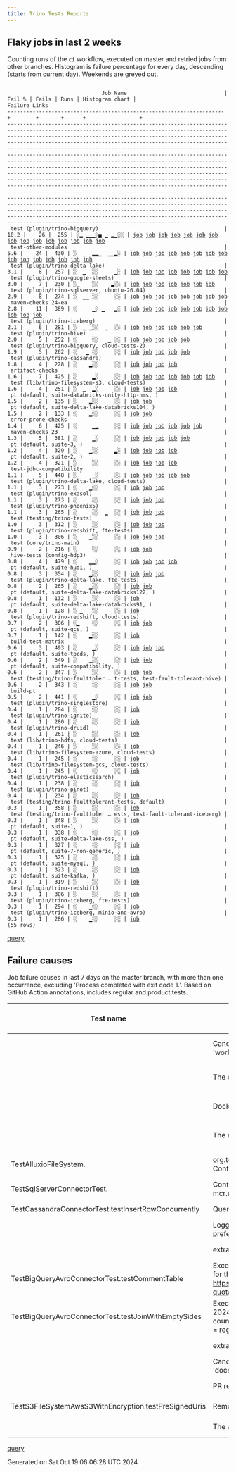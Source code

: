 ```yaml
---
title: Trino Tests Reports
---
```


## Flaky jobs in last 2 weeks

Counting runs of the `ci` workflow, executed on master and retried jobs from other branches.
Histogram is failure percentage for every day, descending (starts from current day).
Weekends are greyed out.
<pre><code>
                              Job Name                               | Fail % | Fails | Runs | Histogram chart |                                                                                                                                                                                                                                                                                                                                                                                                                                                                                                                                                                                                                  Failure Links                                                                                                                                                                                                                                                                                                                                                                                                                                                                                                                                                                                                                   
---------------------------------------------------------------------+--------+-------+------+-----------------+--------------------------------------------------------------------------------------------------------------------------------------------------------------------------------------------------------------------------------------------------------------------------------------------------------------------------------------------------------------------------------------------------------------------------------------------------------------------------------------------------------------------------------------------------------------------------------------------------------------------------------------------------------------------------------------------------------------------------------------------------------------------------------------------------------------------------------------------------------------------------------------------------------------------------------------------------------------------------------------------------------------------------------------------------------------------------------------------------------------------------------------------------------------------------------------------------------------------------------------------------
 test (plugin/trino-bigquery)                                        |   10.2 |    26 |  255 | ░▂ ▁▁▁░▅ ▁ ▂▁░░ | <a href="https://github.com/trinodb/trino/actions/runs/11408701078/job/31747504074">job</a> <a href="https://github.com/trinodb/trino/actions/runs/11409333876/job/31749383565">job</a> <a href="https://github.com/trinodb/trino/actions/runs/11409832932/job/31750926512">job</a> <a href="https://github.com/trinodb/trino/actions/runs/11380573709/job/31660191966">job</a> <a href="https://github.com/trinodb/trino/actions/runs/11359681622/job/31596177357">job</a> <a href="https://github.com/trinodb/trino/actions/runs/11359681622/job/31596177357">job</a> <a href="https://github.com/trinodb/trino/actions/runs/11371935180/job/31635168684">job</a> <a href="https://github.com/trinodb/trino/actions/runs/11371935180/job/31638107638">job</a> <a href="https://github.com/trinodb/trino/actions/runs/11337540050/job/31529331877">job</a> <a href="https://github.com/trinodb/trino/actions/runs/11337589498/job/31529451187">job</a> <a href="https://github.com/trinodb/trino/actions/runs/11348790774/job/31563471815">job</a> <a href="https://github.com/trinodb/trino/actions/runs/11330500696/job/31508551082">job</a> <a href="https://github.com/trinodb/trino/actions/runs/11307640210/job/31449615394">job</a> <a href="https://github.com/trinodb/trino/actions/runs/11307640210/job/31451291580">job</a> <a href="https://github.com/trinodb/trino/actions/runs/11286053811/job/31389815121">job</a>  
 test-other-modules                                                  |    5.6 |    24 |  430 | ░     ▂▂▁  ▁▁▂░ | <a href="https://github.com/trinodb/trino/actions/runs/11408701078/job/31747451897">job</a> <a href="https://github.com/trinodb/trino/actions/runs/11359681622/job/31596149268">job</a> <a href="https://github.com/trinodb/trino/actions/runs/11359681622/job/31596149268">job</a> <a href="https://github.com/trinodb/trino/actions/runs/11336805926/job/31527347125">job</a> <a href="https://github.com/trinodb/trino/actions/runs/11350021672/job/31567488021">job</a> <a href="https://github.com/trinodb/trino/actions/runs/11354722381/job/31582566736">job</a> <a href="https://github.com/trinodb/trino/actions/runs/11319260540/job/31475043465">job</a> <a href="https://github.com/trinodb/trino/actions/runs/11313212995/job/31461692308">job</a> <a href="https://github.com/trinodb/trino/actions/runs/11317299889/job/31470574492">job</a> <a href="https://github.com/trinodb/trino/actions/runs/11317299889/job/31470574492">job</a> <a href="https://github.com/trinodb/trino/actions/runs/11307640210/job/31449602074">job</a> <a href="https://github.com/trinodb/trino/actions/runs/11307640210/job/31451289008">job</a> <a href="https://github.com/trinodb/trino/actions/runs/11286122554/job/31389979175">job</a> <a href="https://github.com/trinodb/trino/actions/runs/11287568128/job/31393721528">job</a> <a href="https://github.com/trinodb/trino/actions/runs/11297681233/job/31425048936">job</a>  
 test (plugin/trino-delta-lake)                                      |    3.1 |     8 |  257 | ░  ▁  ░░     ▁░ | <a href="https://github.com/trinodb/trino/actions/runs/11388712148/job/31686395544">job</a> <a href="https://github.com/trinodb/trino/actions/runs/11359681622/job/31596179238">job</a> <a href="https://github.com/trinodb/trino/actions/runs/11359681622/job/31596179238">job</a> <a href="https://github.com/trinodb/trino/actions/runs/11289611236/job/31400329330">job</a> <a href="https://github.com/trinodb/trino/actions/runs/11243283968/job/31258854747">job</a> <a href="https://github.com/trinodb/trino/actions/runs/11220702006/job/31189512302">job</a> <a href="https://github.com/trinodb/trino/actions/runs/11204592382/job/31143171633">job</a> <a href="https://github.com/trinodb/trino/actions/runs/11204592382/job/31143171633">job</a>                                                                                                                                                                                                                                                                                                                                                                                                                                                                                                                                                                                  
 test (plugin/trino-google-sheets)                                   |    3.0 |     7 |  230 | ░▁    ░░    ▃░░ | <a href="https://github.com/trinodb/trino/actions/runs/11408701078/job/31747509555">job</a> <a href="https://github.com/trinodb/trino/actions/runs/11243283968/job/31258858713">job</a> <a href="https://github.com/trinodb/trino/actions/runs/11208705252/job/31152816396">job</a> <a href="https://github.com/trinodb/trino/actions/runs/11208961823/job/31153478222">job</a> <a href="https://github.com/trinodb/trino/actions/runs/11212678154/job/31164353844">job</a> <a href="https://github.com/trinodb/trino/actions/runs/11213600323/job/31167780807">job</a> <a href="https://github.com/trinodb/trino/actions/runs/11215048410/job/31171638324">job</a>                                                                                                                                                                                                                                                                                                                                                                                                                                                                                                                                                                                                                                                                  
 test (plugin/trino-sqlserver, ubuntu-20.04)                         |    2.9 |     8 |  274 | ░  ▁▁ ░░     ░░ | <a href="https://github.com/trinodb/trino/actions/runs/11392224366/job/31697871028">job</a> <a href="https://github.com/trinodb/trino/actions/runs/11369747939/job/31627990039">job</a> <a href="https://github.com/trinodb/trino/actions/runs/11375420727/job/31646082574">job</a> <a href="https://github.com/trinodb/trino/actions/runs/11375420727/job/31646082574">job</a> <a href="https://github.com/trinodb/trino/actions/runs/11341389153/job/31539635638">job</a> <a href="https://github.com/trinodb/trino/actions/runs/11350688308/job/31569731974">job</a> <a href="https://github.com/trinodb/trino/actions/runs/11295787724/job/31419336877">job</a> <a href="https://github.com/trinodb/trino/actions/runs/11257412123/job/31301815760">job</a>                                                                                                                                                                                                                                                                                                                                                                                                                                                                                                                                                                                  
 maven-checks 24-ea                                                  |    2.8 |    11 |  389 | ░     ▁░ ▁   ▂░ | <a href="https://github.com/trinodb/trino/actions/runs/11384047749/job/31670939146">job</a> <a href="https://github.com/trinodb/trino/actions/runs/11337540050/job/31529301997">job</a> <a href="https://github.com/trinodb/trino/actions/runs/11319260540/job/31475043655">job</a> <a href="https://github.com/trinodb/trino/actions/runs/11313212995/job/31461692077">job</a> <a href="https://github.com/trinodb/trino/actions/runs/11277312073/job/31363159514">job</a> <a href="https://github.com/trinodb/trino/actions/runs/11277312073/job/31363159514">job</a> <a href="https://github.com/trinodb/trino/actions/runs/11248340584/job/31273320648">job</a> <a href="https://github.com/trinodb/trino/actions/runs/11253588881/job/31289187055">job</a> <a href="https://github.com/trinodb/trino/actions/runs/11206859215/job/31148206045">job</a> <a href="https://github.com/trinodb/trino/actions/runs/11197849548/job/31128423685">job</a> <a href="https://github.com/trinodb/trino/actions/runs/11197849548/job/31128423685">job</a>                                                                                                                                                                                                                                                                                                                                  
 test (plugin/trino-iceberg)                                         |    2.1 |     6 |  281 | ░  ▁ ▁░░  ▁  ░░ | <a href="https://github.com/trinodb/trino/actions/runs/11359681622/job/31596181425">job</a> <a href="https://github.com/trinodb/trino/actions/runs/11359681622/job/31596181425">job</a> <a href="https://github.com/trinodb/trino/actions/runs/11329952318/job/31506724432">job</a> <a href="https://github.com/trinodb/trino/actions/runs/11297681233/job/31425107676">job</a> <a href="https://github.com/trinodb/trino/actions/runs/11263882120/job/31322815217">job</a> <a href="https://github.com/trinodb/trino/actions/runs/11263882120/job/31322815217">job</a>                                                                                                                                                                                                                                                                                                                                                                                                                                                                                                                                                                                                                                                                                                                                                  
 test (plugin/trino-hive)                                            |    2.0 |     5 |  252 | ░     ░░   ▁ ░░ | <a href="https://github.com/trinodb/trino/actions/runs/11408701078/job/31747509828">job</a> <a href="https://github.com/trinodb/trino/actions/runs/11297681233/job/31425106533">job</a> <a href="https://github.com/trinodb/trino/actions/runs/11231242268/job/31220319315">job</a> <a href="https://github.com/trinodb/trino/actions/runs/11232879299/job/31225453354">job</a> <a href="https://github.com/trinodb/trino/actions/runs/11243283968/job/31258859077">job</a>                                                                                                                                                                                                                                                                                                                                                                                                                                                                                                                                                                                                                                                                                                                                                                                                                                  
 test (plugin/trino-bigquery, cloud-tests-2)                         |    1.9 |     5 |  262 | ░   ▁ ░░     ░░ | <a href="https://github.com/trinodb/trino/actions/runs/11337589498/job/31529451339">job</a> <a href="https://github.com/trinodb/trino/actions/runs/11350021672/job/31567562937">job</a> <a href="https://github.com/trinodb/trino/actions/runs/11294337568/job/31414935338">job</a> <a href="https://github.com/trinodb/trino/actions/runs/11231242268/job/31220315128">job</a> <a href="https://github.com/trinodb/trino/actions/runs/11213600323/job/31167777896">job</a>                                                                                                                                                                                                                                                                                                                                                                                                                                                                                                                                                                                                                                                                                                                                                                                                                                  
 test (plugin/trino-cassandra)                                       |    1.8 |     4 |  228 | ░    ▂░░     ░░ | <a href="https://github.com/trinodb/trino/actions/runs/11329952318/job/31506718143">job</a> <a href="https://github.com/trinodb/trino/actions/runs/11330500696/job/31508552313">job</a> <a href="https://github.com/trinodb/trino/actions/runs/11331578490/job/31511976496">job</a> <a href="https://github.com/trinodb/trino/actions/runs/11331578490/job/31511976496">job</a>                                                                                                                                                                                                                                                                                                                                                                                                                                                                                                                                                                                                                                                                                                                                                                                                                                                                                                                  
 artifact-checks                                                     |    1.6 |     7 |  425 | ░     ▂░     ░░ | <a href="https://github.com/trinodb/trino/actions/runs/11371935180/job/31635111790">job</a> <a href="https://github.com/trinodb/trino/actions/runs/11319260540/job/31475042557">job</a> <a href="https://github.com/trinodb/trino/actions/runs/11313212995/job/31461691225">job</a> <a href="https://github.com/trinodb/trino/actions/runs/11317299889/job/31470573524">job</a> <a href="https://github.com/trinodb/trino/actions/runs/11317299889/job/31470573524">job</a> <a href="https://github.com/trinodb/trino/actions/runs/11253348229/job/31288417578">job</a> <a href="https://github.com/trinodb/trino/actions/runs/11253899395/job/31290146877">job</a>                                                                                                                                                                                                                                                                                                                                                                                                                                                                                                                                                                                                                                                                  
 test (lib/trino-filesystem-s3, cloud-tests)                         |    1.6 |     4 |  251 | ░  ▁  ▂░     ░░ | <a href="https://github.com/trinodb/trino/actions/runs/11369877145/job/31628397748">job</a> <a href="https://github.com/trinodb/trino/actions/runs/11374715269/job/31644033208">job</a> <a href="https://github.com/trinodb/trino/actions/runs/11313509881/job/31462384787">job</a> <a href="https://github.com/trinodb/trino/actions/runs/11313509881/job/31462384787">job</a>                                                                                                                                                                                                                                                                                                                                                                                                                                                                                                                                                                                                                                                                                                                                                                                                                                                                                                                  
 pt (default, suite-databricks-unity-http-hms, )                     |    1.5 |     2 |  135 | ░    ▂░░     ░░ | <a href="https://github.com/trinodb/trino/actions/runs/11329969097/job/31507182160">job</a> <a href="https://github.com/trinodb/trino/actions/runs/11329969097/job/31507182160">job</a>                                                                                                                                                                                                                                                                                                                                                                                                                                                                                                                                                                                                                                                                                                                                                                                                                                                                                                                                                                                                                                                                                  
 pt (default, suite-delta-lake-databricks104, )                      |    1.5 |     2 |  133 | ░    ▂░░     ░░ | <a href="https://github.com/trinodb/trino/actions/runs/11329969097/job/31507177962">job</a> <a href="https://github.com/trinodb/trino/actions/runs/11329969097/job/31507177962">job</a>                                                                                                                                                                                                                                                                                                                                                                                                                                                                                                                                                                                                                                                                                                                                                                                                                                                                                                                                                                                                                                                                                  
 error-prone-checks                                                  |    1.4 |     6 |  425 | ░     ▁▂     ░░ | <a href="https://github.com/trinodb/trino/actions/runs/11412425941/job/31758379349">job</a> <a href="https://github.com/trinodb/trino/actions/runs/11391536876/job/31695549325">job</a> <a href="https://github.com/trinodb/trino/actions/runs/11319260540/job/31475042805">job</a> <a href="https://github.com/trinodb/trino/actions/runs/11313212995/job/31461691717">job</a> <a href="https://github.com/trinodb/trino/actions/runs/11305150222/job/31444346744">job</a> <a href="https://github.com/trinodb/trino/actions/runs/11305241761/job/31444549220">job</a>                                                                                                                                                                                                                                                                                                                                                                                                                                                                                                                                                                                                                                                                                                                                                  
 maven-checks 23                                                     |    1.3 |     5 |  381 | ░     ▁░     ░░ | <a href="https://github.com/trinodb/trino/actions/runs/11384047749/job/31670938779">job</a> <a href="https://github.com/trinodb/trino/actions/runs/11354087689/job/31580577103">job</a> <a href="https://github.com/trinodb/trino/actions/runs/11319260540/job/31475043123">job</a> <a href="https://github.com/trinodb/trino/actions/runs/11313212995/job/31461691929">job</a> <a href="https://github.com/trinodb/trino/actions/runs/11253348229/job/31288416974">job</a>                                                                                                                                                                                                                                                                                                                                                                                                                                                                                                                                                                                                                                                                                                                                                                                                                                  
 pt (default, suite-3, )                                             |    1.2 |     4 |  329 | ░    ▁░░     ▂░ | <a href="https://github.com/trinodb/trino/actions/runs/11329969097/job/31507173301">job</a> <a href="https://github.com/trinodb/trino/actions/runs/11329969097/job/31507173301">job</a> <a href="https://github.com/trinodb/trino/actions/runs/11204592382/job/31143299657">job</a> <a href="https://github.com/trinodb/trino/actions/runs/11204592382/job/31143299657">job</a>                                                                                                                                                                                                                                                                                                                                                                                                                                                                                                                                                                                                                                                                                                                                                                                                                                                                                                                  
 pt (default, suite-2, )                                             |    1.2 |     4 |  321 | ░     ░░     ░░ | <a href="https://github.com/trinodb/trino/actions/runs/11381789037/job/31664587604">job</a> <a href="https://github.com/trinodb/trino/actions/runs/11330500696/job/31509040199">job</a> <a href="https://github.com/trinodb/trino/actions/runs/11238486791/job/31243909890">job</a> <a href="https://github.com/trinodb/trino/actions/runs/11208705252/job/31152995645">job</a>                                                                                                                                                                                                                                                                                                                                                                                                                                                                                                                                                                                                                                                                                                                                                                                                                                                                                                                  
 test-jdbc-compatibility                                             |    1.1 |     5 |  448 | ░     ▁░     ░░ | <a href="https://github.com/trinodb/trino/actions/runs/11391536876/job/31695550159">job</a> <a href="https://github.com/trinodb/trino/actions/runs/11374715269/job/31643994858">job</a> <a href="https://github.com/trinodb/trino/actions/runs/11319260540/job/31475043260">job</a> <a href="https://github.com/trinodb/trino/actions/runs/11313212995/job/31461692207">job</a> <a href="https://github.com/trinodb/trino/actions/runs/11281846191/job/31378004744">job</a>                                                                                                                                                                                                                                                                                                                                                                                                                                                                                                                                                                                                                                                                                                                                                                                                                                  
 test (plugin/trino-delta-lake, cloud-tests)                         |    1.1 |     3 |  273 | ░    ▁░░     ░░ | <a href="https://github.com/trinodb/trino/actions/runs/11331578490/job/31511978078">job</a> <a href="https://github.com/trinodb/trino/actions/runs/11331578490/job/31511978078">job</a> <a href="https://github.com/trinodb/trino/actions/runs/11244640586/job/31263166550">job</a>                                                                                                                                                                                                                                                                                                                                                                                                                                                                                                                                                                                                                                                                                                                                                                                                                                                                                                                                                                                                  
 test (plugin/trino-exasol)                                          |    1.1 |     3 |  273 | ░     ░░     ░░ | <a href="https://github.com/trinodb/trino/actions/runs/11287568128/job/31393760238">job</a> <a href="https://github.com/trinodb/trino/actions/runs/11271913148/job/31345809169">job</a> <a href="https://github.com/trinodb/trino/actions/runs/11253588881/job/31289702646">job</a>                                                                                                                                                                                                                                                                                                                                                                                                                                                                                                                                                                                                                                                                                                                                                                                                                                                                                                                                                                                                  
 test (plugin/trino-phoenix5)                                        |    1.1 |     3 |  265 | ░     ░░  ▁  ░░ | <a href="https://github.com/trinodb/trino/actions/runs/11374715269/job/31644042059">job</a> <a href="https://github.com/trinodb/trino/actions/runs/11248340584/job/31273354222">job</a> <a href="https://github.com/trinodb/trino/actions/runs/11259752266/job/31310228476">job</a>                                                                                                                                                                                                                                                                                                                                                                                                                                                                                                                                                                                                                                                                                                                                                                                                                                                                                                                                                                                                  
 test (testing/trino-tests)                                          |    1.0 |     3 |  312 | ░     ░░     ░░ | <a href="https://github.com/trinodb/trino/actions/runs/11354087689/job/31580619995">job</a> <a href="https://github.com/trinodb/trino/actions/runs/11294337568/job/31414948366">job</a> <a href="https://github.com/trinodb/trino/actions/runs/11278888657/job/31368458051">job</a>                                                                                                                                                                                                                                                                                                                                                                                                                                                                                                                                                                                                                                                                                                                                                                                                                                                                                                                                                                                                  
 test (plugin/trino-redshift, fte-tests)                             |    1.0 |     3 |  306 | ░    ▁░░     ░░ | <a href="https://github.com/trinodb/trino/actions/runs/11330500696/job/31508567935">job</a> <a href="https://github.com/trinodb/trino/actions/runs/11331578490/job/31511988536">job</a> <a href="https://github.com/trinodb/trino/actions/runs/11331578490/job/31511988536">job</a>                                                                                                                                                                                                                                                                                                                                                                                                                                                                                                                                                                                                                                                                                                                                                                                                                                                                                                                                                                                                  
 test (core/trino-main)                                              |    0.9 |     2 |  216 | ░     ░░     ░░ | <a href="https://github.com/trinodb/trino/actions/runs/11370442276/job/31630300987">job</a> <a href="https://github.com/trinodb/trino/actions/runs/11278888657/job/31368440406">job</a>                                                                                                                                                                                                                                                                                                                                                                                                                                                                                                                                                                                                                                                                                                                                                                                                                                                                                                                                                                                                                                                                                  
 hive-tests (config-hdp3)                                            |    0.8 |     4 |  479 | ░    ▁▁░     ░░ | <a href="https://github.com/trinodb/trino/actions/runs/11391536876/job/31695549609">job</a> <a href="https://github.com/trinodb/trino/actions/runs/11319260540/job/31475042950">job</a> <a href="https://github.com/trinodb/trino/actions/runs/11330500696/job/31508466918">job</a> <a href="https://github.com/trinodb/trino/actions/runs/11313212995/job/31461691828">job</a>                                                                                                                                                                                                                                                                                                                                                                                                                                                                                                                                                                                                                                                                                                                                                                                                                                                                                                                  
 pt (default, suite-hudi, )                                          |    0.8 |     3 |  354 | ░    ▁░░     ░░ | <a href="https://github.com/trinodb/trino/actions/runs/11329969097/job/31507190150">job</a> <a href="https://github.com/trinodb/trino/actions/runs/11329969097/job/31507190150">job</a> <a href="https://github.com/trinodb/trino/actions/runs/11330500696/job/31509051396">job</a>                                                                                                                                                                                                                                                                                                                                                                                                                                                                                                                                                                                                                                                                                                                                                                                                                                                                                                                                                                                                  
 test (plugin/trino-delta-lake, fte-tests)                           |    0.8 |     2 |  265 | ░    ▁░░     ░░ | <a href="https://github.com/trinodb/trino/actions/runs/11329969097/job/31506798219">job</a> <a href="https://github.com/trinodb/trino/actions/runs/11329969097/job/31506798219">job</a>                                                                                                                                                                                                                                                                                                                                                                                                                                                                                                                                                                                                                                                                                                                                                                                                                                                                                                                                                                                                                                                                                  
 pt (default, suite-delta-lake-databricks122, )                      |    0.8 |     1 |  132 | ░     ░░     ░░ | <a href="https://github.com/trinodb/trino/actions/runs/11253028393/job/31288204296">job</a>                                                                                                                                                                                                                                                                                                                                                                                                                                                                                                                                                                                                                                                                                                                                                                                                                                                                                                                                                                                                                                                                                                                                                                  
 pt (default, suite-delta-lake-databricks91, )                       |    0.8 |     1 |  128 | ░ ▁   ░░     ░░ | <a href="https://github.com/trinodb/trino/actions/runs/11388712148/job/31686805876">job</a>                                                                                                                                                                                                                                                                                                                                                                                                                                                                                                                                                                                                                                                                                                                                                                                                                                                                                                                                                                                                                                                                                                                                                                  
 test (plugin/trino-redshift, cloud-tests)                           |    0.7 |     2 |  306 | ░▁    ░░     ░░ | <a href="https://github.com/trinodb/trino/actions/runs/11408701078/job/31747516360">job</a> <a href="https://github.com/trinodb/trino/actions/runs/11330500696/job/31508567451">job</a>                                                                                                                                                                                                                                                                                                                                                                                                                                                                                                                                                                                                                                                                                                                                                                                                                                                                                                                                                                                                                                                                                  
 pt (default, suite-gcs, )                                           |    0.7 |     1 |  142 | ░    ▂░░     ░░ | <a href="https://github.com/trinodb/trino/actions/runs/11329952318/job/31507151189">job</a>                                                                                                                                                                                                                                                                                                                                                                                                                                                                                                                                                                                                                                                                                                                                                                                                                                                                                                                                                                                                                                                                                                                                                                  
 build-test-matrix                                                   |    0.6 |     3 |  493 | ░     ▁░     ░░ | <a href="https://github.com/trinodb/trino/actions/runs/11391536876/job/31695551054">job</a> <a href="https://github.com/trinodb/trino/actions/runs/11319260540/job/31475042222">job</a> <a href="https://github.com/trinodb/trino/actions/runs/11313212995/job/31461691515">job</a>                                                                                                                                                                                                                                                                                                                                                                                                                                                                                                                                                                                                                                                                                                                                                                                                                                                                                                                                                                                                  
 pt (default, suite-tpcds, )                                         |    0.6 |     2 |  349 | ░    ▁░░     ░░ | <a href="https://github.com/trinodb/trino/actions/runs/11329969097/job/31507184336">job</a> <a href="https://github.com/trinodb/trino/actions/runs/11329969097/job/31507184336">job</a>                                                                                                                                                                                                                                                                                                                                                                                                                                                                                                                                                                                                                                                                                                                                                                                                                                                                                                                                                                                                                                                                                  
 pt (default, suite-compatibility, )                                 |    0.6 |     2 |  347 | ░     ░░     ░░ | <a href="https://github.com/trinodb/trino/actions/runs/11329952318/job/31507155250">job</a> <a href="https://github.com/trinodb/trino/actions/runs/11281846191/job/31379229818">job</a>                                                                                                                                                                                                                                                                                                                                                                                                                                                                                                                                                                                                                                                                                                                                                                                                                                                                                                                                                                                                                                                                                  
 test (testing/trino-faulttoler … t-tests, test-fault-tolerant-hive) |    0.6 |     2 |  343 | ░     ░░     ░░ | <a href="https://github.com/trinodb/trino/actions/runs/11330500696/job/31508570592">job</a> <a href="https://github.com/trinodb/trino/actions/runs/11252219098/job/31284950878">job</a>                                                                                                                                                                                                                                                                                                                                                                                                                                                                                                                                                                                                                                                                                                                                                                                                                                                                                                                                                                                                                                                                                  
 build-pt                                                            |    0.5 |     2 |  441 | ░     ▁░     ░░ | <a href="https://github.com/trinodb/trino/actions/runs/11319260540/job/31475042462">job</a> <a href="https://github.com/trinodb/trino/actions/runs/11313212995/job/31461691432">job</a>                                                                                                                                                                                                                                                                                                                                                                                                                                                                                                                                                                                                                                                                                                                                                                                                                                                                                                                                                                                                                                                                                  
 test (plugin/trino-singlestore)                                     |    0.4 |     1 |  284 | ░     ░░     ░░ | <a href="https://github.com/trinodb/trino/actions/runs/11361683885/job/31602004108">job</a>                                                                                                                                                                                                                                                                                                                                                                                                                                                                                                                                                                                                                                                                                                                                                                                                                                                                                                                                                                                                                                                                                                                                                                  
 test (plugin/trino-ignite)                                          |    0.4 |     1 |  280 | ░     ░░     ░░ | <a href="https://github.com/trinodb/trino/actions/runs/11330500696/job/31508561681">job</a>                                                                                                                                                                                                                                                                                                                                                                                                                                                                                                                                                                                                                                                                                                                                                                                                                                                                                                                                                                                                                                                                                                                                                                  
 test (plugin/trino-druid)                                           |    0.4 |     1 |  261 | ░     ░░     ░░ | <a href="https://github.com/trinodb/trino/actions/runs/11329952318/job/31506720871">job</a>                                                                                                                                                                                                                                                                                                                                                                                                                                                                                                                                                                                                                                                                                                                                                                                                                                                                                                                                                                                                                                                                                                                                                                  
 test (lib/trino-hdfs, cloud-tests)                                  |    0.4 |     1 |  246 | ░     ░░     ░░ | <a href="https://github.com/trinodb/trino/actions/runs/11330500696/job/31508550497">job</a>                                                                                                                                                                                                                                                                                                                                                                                                                                                                                                                                                                                                                                                                                                                                                                                                                                                                                                                                                                                                                                                                                                                                                                  
 test (lib/trino-filesystem-azure, cloud-tests)                      |    0.4 |     1 |  245 | ░     ░░     ░░ | <a href="https://github.com/trinodb/trino/actions/runs/11374715269/job/31644032618">job</a>                                                                                                                                                                                                                                                                                                                                                                                                                                                                                                                                                                                                                                                                                                                                                                                                                                                                                                                                                                                                                                                                                                                                                                  
 test (lib/trino-filesystem-gcs, cloud-tests)                        |    0.4 |     1 |  245 | ░     ░░     ░░ | <a href="https://github.com/trinodb/trino/actions/runs/11330500696/job/31508549662">job</a>                                                                                                                                                                                                                                                                                                                                                                                                                                                                                                                                                                                                                                                                                                                                                                                                                                                                                                                                                                                                                                                                                                                                                                  
 test (plugin/trino-elasticsearch)                                   |    0.4 |     1 |  238 | ░     ░░     ░░ | <a href="https://github.com/trinodb/trino/actions/runs/11330500696/job/31508557410">job</a>                                                                                                                                                                                                                                                                                                                                                                                                                                                                                                                                                                                                                                                                                                                                                                                                                                                                                                                                                                                                                                                                                                                                                                  
 test (plugin/trino-pinot)                                           |    0.4 |     1 |  234 | ░     ░░     ░░ | <a href="https://github.com/trinodb/trino/actions/runs/11295787724/job/31419333738">job</a>                                                                                                                                                                                                                                                                                                                                                                                                                                                                                                                                                                                                                                                                                                                                                                                                                                                                                                                                                                                                                                                                                                                                                                  
 test (testing/trino-faulttolerant-tests, default)                   |    0.3 |     1 |  358 | ░     ░░     ░░ | <a href="https://github.com/trinodb/trino/actions/runs/11330500696/job/31508569938">job</a>                                                                                                                                                                                                                                                                                                                                                                                                                                                                                                                                                                                                                                                                                                                                                                                                                                                                                                                                                                                                                                                                                                                                                                  
 test (testing/trino-faulttoler … ests, test-fault-tolerant-iceberg) |    0.3 |     1 |  348 | ░     ░░     ░░ | <a href="https://github.com/trinodb/trino/actions/runs/11330500696/job/31508570946">job</a>                                                                                                                                                                                                                                                                                                                                                                                                                                                                                                                                                                                                                                                                                                                                                                                                                                                                                                                                                                                                                                                                                                                                                                  
 pt (default, suite-1, )                                             |    0.3 |     1 |  338 | ░     ░░     ░░ | <a href="https://github.com/trinodb/trino/actions/runs/11288688474/job/31397457375">job</a>                                                                                                                                                                                                                                                                                                                                                                                                                                                                                                                                                                                                                                                                                                                                                                                                                                                                                                                                                                                                                                                                                                                                                                  
 pt (default, suite-delta-lake-oss, )                                |    0.3 |     1 |  327 | ░     ░░     ░░ | <a href="https://github.com/trinodb/trino/actions/runs/11330500696/job/31509048876">job</a>                                                                                                                                                                                                                                                                                                                                                                                                                                                                                                                                                                                                                                                                                                                                                                                                                                                                                                                                                                                                                                                                                                                                                                  
 pt (default, suite-7-non-generic, )                                 |    0.3 |     1 |  325 | ░     ░░     ░░ | <a href="https://github.com/trinodb/trino/actions/runs/11329952318/job/31507161166">job</a>                                                                                                                                                                                                                                                                                                                                                                                                                                                                                                                                                                                                                                                                                                                                                                                                                                                                                                                                                                                                                                                                                                                                                                  
 pt (default, suite-mysql, )                                         |    0.3 |     1 |  323 | ░     ░░     ░░ | <a href="https://github.com/trinodb/trino/actions/runs/11208961823/job/31153712274">job</a>                                                                                                                                                                                                                                                                                                                                                                                                                                                                                                                                                                                                                                                                                                                                                                                                                                                                                                                                                                                                                                                                                                                                                                  
 pt (default, suite-kafka, )                                         |    0.3 |     1 |  319 | ░     ░░     ░░ | <a href="https://github.com/trinodb/trino/actions/runs/11330500696/job/31509049305">job</a>                                                                                                                                                                                                                                                                                                                                                                                                                                                                                                                                                                                                                                                                                                                                                                                                                                                                                                                                                                                                                                                                                                                                                                  
 test (plugin/trino-redshift)                                        |    0.3 |     1 |  306 | ░     ░░     ░░ | <a href="https://github.com/trinodb/trino/actions/runs/11330500696/job/31508566933">job</a>                                                                                                                                                                                                                                                                                                                                                                                                                                                                                                                                                                                                                                                                                                                                                                                                                                                                                                                                                                                                                                                                                                                                                                  
 test (plugin/trino-iceberg, fte-tests)                              |    0.3 |     1 |  294 | ░    ▁░░     ░░ | <a href="https://github.com/trinodb/trino/actions/runs/11330500696/job/31508560828">job</a>                                                                                                                                                                                                                                                                                                                                                                                                                                                                                                                                                                                                                                                                                                                                                                                                                                                                                                                                                                                                                                                                                                                                                                  
 test (plugin/trino-iceberg, minio-and-avro)                         |    0.3 |     1 |  286 | ░    ▁░░     ░░ | <a href="https://github.com/trinodb/trino/actions/runs/11329952318/job/31506725802">job</a>                                                                                                                                                                                                                                                                                                                                                                                                                                                                                                                                                                                                                                                                                                                                                                                                                                                                                                                                                                                                                                                                                                                                                                  
(55 rows)
</code></pre>
[query](https://github.com/trinodb/reports/blob/54b62025445dffec91c854e897c29946710f7355/sql/tests/jobs.sql)

## Failure causes

Job failure causes in last 7 days on the master branch, with more than one occurrence,
excluding 'Process completed with exit code 1.'.
Based on GitHub Action annotations, includes regular and product tests.

| Test name                                             | Message                                                                                                                                                                   | Test failures | Run failures | % of runs | First seen at           | Last seen at            | Failure Links                                                                                                                                                                                                                                                                                                                                                                                                    |
| ----------------------------------------------------- | ------------------------------------------------------------------------------------------------------------------------------------------------------------------------- | -------------:| ------------:| ---------:| ----------------------- | ----------------------- | ---------------------------------------------------------------------------------------------------------------------------------------------------------------------------------------------------------------------------------------------------------------------------------------------------------------------------------------------------------------------------------------------------------------- |
|                                                       | Canceling since a higher priority waiting request for 'workflow=ci,\&lt;br/\&gt;                                                                                                |            52 |            4 |       0.6 | 2024-10-12 11:22:54.000 | 2024-10-17 19:44:27.000 | <a href="https://github.com/trinodb/trino/actions/runs/11305150222/job/31444346872">job</a> <a href="https://github.com/trinodb/trino/actions/runs/11305150222/job/31444346970">job</a> <a href="https://github.com/trinodb/trino/actions/runs/11305150222/job/31444347178">job</a> <a href="https://github.com/trinodb/trino/actions/runs/11305150222/job/31444364596">job</a> <a href="https://github.com/trinodb/trino/actions/runs/11305150222/job/31444364779">job</a>  |
|                                                       | The operation was canceled.                                                                                                                                               |            31 |            2 |       0.3 | 2024-10-12 11:23:01.000 | 2024-10-12 11:55:48.000 | <a href="https://github.com/trinodb/trino/actions/runs/11305150222/job/31444346872">job</a> <a href="https://github.com/trinodb/trino/actions/runs/11305150222/job/31444346970">job</a> <a href="https://github.com/trinodb/trino/actions/runs/11305150222/job/31444347178">job</a> <a href="https://github.com/trinodb/trino/actions/runs/11305150222/job/31444364596">job</a> <a href="https://github.com/trinodb/trino/actions/runs/11305150222/job/31444364779">job</a>  |
|                                                       | Docker build failed with exit code 1                                                                                                                                      |            30 |            3 |       0.5 | 2024-10-14 15:05:25.000 | 2024-10-14 16:05:36.000 | <a href="https://github.com/trinodb/trino/actions/runs/11329952318/job/31506718143">job</a> <a href="https://github.com/trinodb/trino/actions/runs/11329952318/job/31506720871">job</a> <a href="https://github.com/trinodb/trino/actions/runs/11329952318/job/31506724432">job</a> <a href="https://github.com/trinodb/trino/actions/runs/11329952318/job/31506725802">job</a> <a href="https://github.com/trinodb/trino/actions/runs/11329952318/job/31507151189">job</a>  |
|                                                       | The run was canceled by @github-actions\[bot\].                                                                                                                           |             7 |            1 |       0.2 | 2024-10-17 19:17:19.000 | 2024-10-17 19:17:29.000 | <a href="https://github.com/trinodb/trino/actions/runs/11391536876/job/31695548610">job</a> <a href="https://github.com/trinodb/trino/actions/runs/11391536876/job/31695549872">job</a> <a href="https://github.com/trinodb/trino/actions/runs/11391536876/job/31695550452">job</a> <a href="https://github.com/trinodb/trino/actions/runs/11391536876/job/31695550757">job</a> <a href="https://github.com/trinodb/trino/actions/runs/11391536876/job/31695551378">job</a>  |
| TestAlluxioFileSystem.                                | org.testcontainers.containers.ContainerLaunchException: Container startup failed for image alluxio/alluxio:2.9.5                                                          |             6 |            5 |       0.8 | 2024-10-12 18:23:59.000 | 2024-10-18 18:32:58.000 | <a href="https://github.com/trinodb/trino/actions/runs/11307640210/job/31449602074">job</a> <a href="https://github.com/trinodb/trino/actions/runs/11307640210/job/31451289008">job</a> <a href="https://github.com/trinodb/trino/actions/runs/11317299889/job/31470574492">job</a> <a href="https://github.com/trinodb/trino/actions/runs/11350021672/job/31567488021">job</a> <a href="https://github.com/trinodb/trino/actions/runs/11359681622/job/31596149268">job</a>  |
| TestSqlServerConnectorTest.                           | Container startup failed for image mcr.microsoft.com/mssql/server:2017-latest                                                                                             |             2 |            2 |       0.3 | 2024-10-15 17:02:59.000 | 2024-10-17 20:17:04.000 | <a href="https://github.com/trinodb/trino/actions/runs/11350688308/job/31569731974">job</a> <a href="https://github.com/trinodb/trino/actions/runs/11392224366/job/31697871028">job</a>                                                                                                                                                                                                                                                  |
| TestCassandraConnectorTest.testInsertRowConcurrently  | Query timed out after PT12S                                                                                                                                               |             2 |            1 |       0.2 | 2024-10-14 15:40:59.000 | 2024-10-14 15:40:59.000 | <a href="https://github.com/trinodb/trino/actions/runs/11330500696/job/31508552313">job</a> <a href="https://github.com/trinodb/trino/actions/runs/11330500696/job/31508552313">job</a>                                                                                                                                                                                                                                                  |
|                                                       | Logging or rethrowing exceptions should usually be preferred to catching and calling printStackTrace                                                                      |             2 |            1 |       0.2 | 2024-10-12 11:28:55.000 | 2024-10-12 11:28:55.000 | <a href="https://github.com/trinodb/trino/actions/runs/11305241761/job/31444549220">job</a> <a href="https://github.com/trinodb/trino/actions/runs/11305241761/job/31444549220">job</a>                                                                                                                                                                                                                                                  |
|                                                       | extra format arguments: used 0, provided 2                                                                                                                                |             2 |            1 |       0.2 | 2024-10-12 11:11:27.000 | 2024-10-12 11:11:27.000 | <a href="https://github.com/trinodb/trino/actions/runs/11305150222/job/31444346744">job</a> <a href="https://github.com/trinodb/trino/actions/runs/11305150222/job/31444346744">job</a>                                                                                                                                                                                                                                                  |
| TestBigQueryAvroConnectorTest.testCommentTable        | Exceeded rate limits: too many table update operations for this table. For more information, see https://cloud.google.com/bigquery/docs/troubleshoot-quotas               |             2 |            2 |       0.3 | 2024-10-18 18:21:52.000 | 2024-10-18 19:46:54.000 | <a href="https://github.com/trinodb/trino/actions/runs/11408701078/job/31747504074">job</a> <a href="https://github.com/trinodb/trino/actions/runs/11409832932/job/31750926512">job</a>                                                                                                                                                                                                                                                  |
| TestBigQueryAvroConnectorTest.testJoinWithEmptySides  | Execution of 'actual' query 20241016\_185547\_00449\_du3ts failed: SELECT count\(\*\) FROM region JOIN nation ON nation.regionkey = region.regionkey AND region.name = '' |             2 |            1 |       0.2 | 2024-10-16 19:09:40.000 | 2024-10-16 19:09:40.000 | <a href="https://github.com/trinodb/trino/actions/runs/11371935180/job/31635168684">job</a> <a href="https://github.com/trinodb/trino/actions/runs/11371935180/job/31638107638">job</a>                                                                                                                                                                                                                                                  |
|                                                       | extra format arguments: used 1, provided 2                                                                                                                                |             2 |            1 |       0.2 | 2024-10-18 23:46:47.000 | 2024-10-18 23:46:47.000 | <a href="https://github.com/trinodb/trino/actions/runs/11412425941/job/31758379349">job</a> <a href="https://github.com/trinodb/trino/actions/runs/11412425941/job/31758379349">job</a>                                                                                                                                                                                                                                                  |
|                                                       | Canceling since a higher priority waiting request for 'docs-22675' exists                                                                                                 |             2 |            2 |       0.3 | 2024-10-14 15:21:28.000 | 2024-10-17 19:44:23.000 | <a href="https://github.com/trinodb/trino/actions/runs/11330500612/job/31508460071">job</a> <a href="https://github.com/trinodb/trino/actions/runs/11391936849/job/31696833545">job</a>                                                                                                                                                                                                                                                  |
|                                                       | PR requires a rebase. Found: 1 merge commits.                                                                                                                             |             2 |            2 |       0.3 | 2024-10-14 01:02:36.000 | 2024-10-14 01:37:06.000 | <a href="https://github.com/trinodb/trino/actions/runs/11319260540/job/31475042679">job</a> <a href="https://github.com/trinodb/trino/actions/runs/11319553131/job/31475775377">job</a>                                                                                                                                                                                                                                                  |
| TestS3FileSystemAwsS3WithEncryption.testPreSignedUris | Remote host terminated the handshake                                                                                                                                      |             2 |            2 |       0.3 | 2024-10-13 10:23:20.000 | 2024-10-16 16:37:40.000 | <a href="https://github.com/trinodb/trino/actions/runs/11313509881/job/31462384787">job</a> <a href="https://github.com/trinodb/trino/actions/runs/11369877145/job/31628397748">job</a>                                                                                                                                                                                                                                                  |
|                                                       | The action has timed out.                                                                                                                                                 |             2 |            2 |       0.3 | 2024-10-15 01:30:18.000 | 2024-10-16 08:30:38.000 | <a href="https://github.com/trinodb/trino/actions/runs/11337540050/job/31529301997">job</a> <a href="https://github.com/trinodb/trino/actions/runs/11361683885/job/31602004108">job</a>                                                                                                                                                                                                                                                  |

[query](https://github.com/trinodb/reports/blob/54b62025445dffec91c854e897c29946710f7355/sql/tests/annotations.sql)

Generated on Sat Oct 19 06:06:28 UTC 2024
